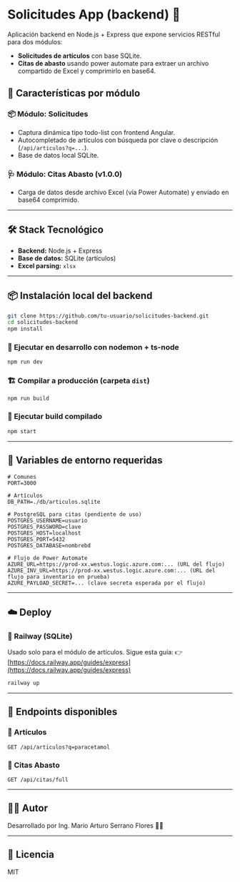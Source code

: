 # Solicitudes App (backend) 🧾

Aplicación backend en Node.js + Express que expone servicios RESTful para dos módulos:
- **Solicitudes de artículos** con base SQLite.
- **Citas de abasto** usando power automate para extraer un archivo compartido de Excel y comprimirlo en base64.

## 🚀 Características por módulo

### 📦 Módulo: Solicitudes
- Captura dinámica tipo todo-list con frontend Angular.
- Autocompletado de artículos con búsqueda por clave o descripción (`/api/articulos?q=...`).
- Base de datos local SQLite.

### 🩺 Módulo: Citas Abasto (v1.0.0)
- Carga de datos desde archivo Excel (vía Power Automate) y enviado en base64 comprimido.

---

## 🛠️ Stack Tecnológico
- **Backend:** Node.js + Express
- **Base de datos:** SQLite (artículos) 
- **Excel parsing:** `xlsx`

---

## 📦 Instalación local del backend

```bash
git clone https://github.com/tu-usuario/solicitudes-backend.git
cd solicitudes-backend
npm install
```

### 🔧 Ejecutar en desarrollo con nodemon + ts-node
```bash
npm run dev
```

### 🏗️ Compilar a producción (carpeta `dist`)
```bash
npm run build
```

### 🚀 Ejecutar build compilado
```bash
npm start
```

---


## 📄 Variables de entorno requeridas

```
# Comunes
PORT=3000

# Artículos
DB_PATH=./db/articulos.sqlite

# PostgreSQL para citas (pendiente de uso)
POSTGRES_USERNAME=usuario
POSTGRES_PASSWORD=clave
POSTGRES_HOST=localhost
POSTGRES_PORT=5432
POSTGRES_DATABASE=nombrebd

# Flujo de Power Automate
AZURE_URL=https://prod-xx.westus.logic.azure.com:... (URL del flujo)
AZURE_INV_URL=https://prod-xx.westus.logic.azure.com:... (URL del flujo para inventario en prueba)
AZURE_PAYLOAD_SECRET=... (clave secreta esperada por el flujo)
```

---

## ☁️ Deploy

### 🚀 Railway (SQLite)
Usado solo para el módulo de artículos. Sigue esta guía:
👉 [https://docs.railway.app/guides/express](https://docs.railway.app/guides/express)

```bash
railway up
```

---

## 🔌 Endpoints disponibles

### 📘 Artículos
```
GET /api/articulos?q=paracetamol
```

### 📘 Citas Abasto
```
GET /api/citas/full
```
---

## 👨‍💻 Autor

Desarrollado por Ing. Mario Arturo Serrano Flores 🧑‍💻

---

## 📄 Licencia
MIT
